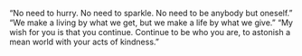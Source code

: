 “No need to hurry. No need to sparkle. No need to be anybody but oneself.”
“We make a living by what we get, but we make a life by what we give.”
“My wish for you is that you continue. Continue to be who you are, to astonish a mean world with your acts of kindness.”
